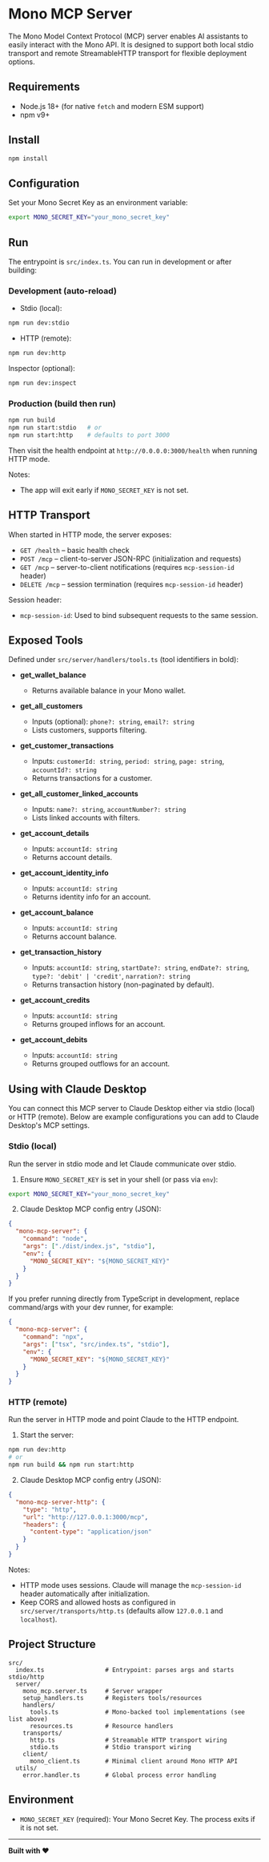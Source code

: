 # Mono MCP Server

The Mono Model Context Protocol (MCP) server enables AI assistants to easily interact with the Mono API. It is designed to support both local stdio transport and remote StreamableHTTP transport for flexible deployment options.

## Requirements
- Node.js 18+ (for native `fetch` and modern ESM support)
- npm v9+

## Install
```bash
npm install
```

## Configuration
Set your Mono Secret Key as an environment variable:
```bash
export MONO_SECRET_KEY="your_mono_secret_key"
```

## Run
The entrypoint is `src/index.ts`. You can run in development or after building:

### Development (auto-reload)
- Stdio (local):
```bash
npm run dev:stdio
```

- HTTP (remote):
```bash
npm run dev:http
```

Inspector (optional):
```bash
npm run dev:inspect
```

### Production (build then run)
```bash
npm run build
npm run start:stdio   # or
npm run start:http    # defaults to port 3000
```

Then visit the health endpoint at `http://0.0.0.0:3000/health` when running HTTP mode.

Notes:
- The app will exit early if `MONO_SECRET_KEY` is not set.

## HTTP Transport
When started in HTTP mode, the server exposes:
- `GET /health` – basic health check
- `POST /mcp` – client-to-server JSON-RPC (initialization and requests)
- `GET /mcp` – server-to-client notifications (requires `mcp-session-id` header)
- `DELETE /mcp` – session termination (requires `mcp-session-id` header)

Session header:
- `mcp-session-id`: Used to bind subsequent requests to the same session.

## Exposed Tools
Defined under `src/server/handlers/tools.ts` (tool identifiers in bold):

- **get_wallet_balance**
  - Returns available balance in your Mono wallet.

- **get_all_customers**
  - Inputs (optional): `phone?: string`, `email?: string`
  - Lists customers, supports filtering.

- **get_customer_transactions**
  - Inputs: `customerId: string`, `period: string`, `page: string`, `accountId?: string`
  - Returns transactions for a customer.

- **get_all_customer_linked_accounts**
  - Inputs: `name?: string`, `accountNumber?: string`
  - Lists linked accounts with filters.

- **get_account_details**
  - Inputs: `accountId: string`
  - Returns account details.

- **get_account_identity_info**
  - Inputs: `accountId: string`
  - Returns identity info for an account.

- **get_account_balance**
  - Inputs: `accountId: string`
  - Returns account balance.

- **get_transaction_history**
  - Inputs: `accountId: string`, `startDate?: string`, `endDate?: string`, `type?: 'debit' | 'credit'`, `narration?: string`
  - Returns transaction history (non-paginated by default).

- **get_account_credits**
  - Inputs: `accountId: string`
  - Returns grouped inflows for an account.

- **get_account_debits**
  - Inputs: `accountId: string`
  - Returns grouped outflows for an account.

## Using with Claude Desktop

You can connect this MCP server to Claude Desktop either via stdio (local) or HTTP (remote). Below are example configurations you can add to Claude Desktop's MCP settings.

### Stdio (local)
Run the server in stdio mode and let Claude communicate over stdio.

1) Ensure `MONO_SECRET_KEY` is set in your shell (or pass via `env`):
```bash
export MONO_SECRET_KEY="your_mono_secret_key"
```

2) Claude Desktop MCP config entry (JSON):
```json
{
  "mono-mcp-server": {
    "command": "node",
    "args": ["./dist/index.js", "stdio"],
    "env": {
      "MONO_SECRET_KEY": "${MONO_SECRET_KEY}"
    }
  }
}
```

If you prefer running directly from TypeScript in development, replace command/args with your dev runner, for example:
```json
{
  "mono-mcp-server": {
    "command": "npx",
    "args": ["tsx", "src/index.ts", "stdio"],
    "env": {
      "MONO_SECRET_KEY": "${MONO_SECRET_KEY}"
    }
  }
}
```

### HTTP (remote)
Run the server in HTTP mode and point Claude to the HTTP endpoint.

1) Start the server:
```bash
npm run dev:http
# or
npm run build && npm run start:http
```

2) Claude Desktop MCP config entry (JSON):
```json
{
  "mono-mcp-server-http": {
    "type": "http",
    "url": "http://127.0.0.1:3000/mcp",
    "headers": {
      "content-type": "application/json"
    }
  }
}
```

Notes:
- HTTP mode uses sessions. Claude will manage the `mcp-session-id` header automatically after initialization.
- Keep CORS and allowed hosts as configured in `src/server/transports/http.ts` (defaults allow `127.0.0.1` and `localhost`).

## Project Structure
```
src/
  index.ts                 # Entrypoint: parses args and starts stdio/http
  server/
    mono_mcp.server.ts     # Server wrapper
    setup_handlers.ts      # Registers tools/resources
    handlers/
      tools.ts             # Mono-backed tool implementations (see list above)
      resources.ts         # Resource handlers
    transports/
      http.ts              # Streamable HTTP transport wiring
      stdio.ts             # Stdio transport wiring
    client/
      mono_client.ts       # Minimal client around Mono HTTP API
  utils/
    error.handler.ts       # Global process error handling
```

## Environment
- `MONO_SECRET_KEY` (required): Your Mono Secret Key. The process exits if it is not set.

---

**Built with ❤️**